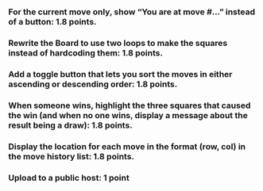 ### For the current move only, show “You are at move #…” instead of a button: 1.8 points.
### Rewrite the Board to use two loops to make the squares instead of hardcoding them: 1.8 points.
### Add a toggle button that lets you sort the moves in either ascending or descending order: 1.8 points.
### When someone wins, highlight the three squares that caused the win (and when no one wins, display a message about the result being a draw): 1.8 points.
### Display the location for each move in the format (row, col) in the move history list: 1.8 points.
### Upload to a public host: 1 point